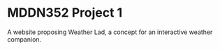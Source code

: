 # MDDN352 Project 1

A website proposing Weather Lad, a concept for an interactive weather companion.
